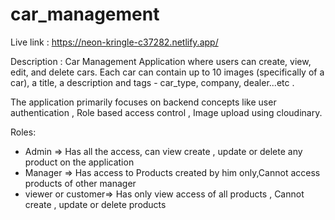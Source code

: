 # car_management

Live link : https://neon-kringle-c37282.netlify.app/

Description : Car Management Application where users can create, view, edit, and delete cars. Each car can
contain up to 10 images (specifically of a car), a title, a description and tags - car_type, company,
dealer...etc .

The application primarily focuses on backend concepts like user authentication , Role based access control , Image upload using cloudinary.

Roles:
* Admin => Has all the access, can view create , update or delete any product on the application
* Manager => Has access to Products created by him only,Cannot access products of other manager
* viewer or customer=> Has only view access of all products , Cannot create , update or delete products
